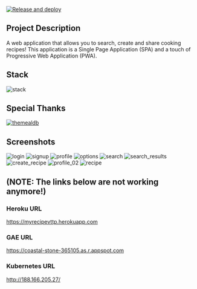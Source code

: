 [![Release and deploy](https://github.com/MarcusKhooLK/my-recipe/actions/workflows/main.yaml/badge.svg?branch=v0.3.7)](https://github.com/MarcusKhooLK/my-recipe/actions/workflows/main.yaml)

## Project Description
A web application that allows you to search, create and share cooking recipes! This application is a Single Page Application (SPA) and a touch of Progressive Web Application (PWA).

## Stack
![stack](README.assets/stack.png)

## Special Thanks
<a href='https://www.themealdb.com/api.php'>
<img src='README.assets/the_meal_db_api.png' alt='themealdb'>
</a>

## Screenshots
![login](README.assets/screenshots/signin.png)
![signup](README.assets/screenshots/signup.png)
![profile](README.assets/screenshots/profile.png)
![options](README.assets/screenshots/options.png)
![search](README.assets/screenshots/search.png)
![search_results](README.assets/screenshots/search_results.png)
![create_recipe](README.assets/screenshots/create_recipe.png)
![profile_02](README.assets/screenshots/profile_02.png)
![recipe](README.assets/screenshots/recipe.png)

## (NOTE: The links below are not working anymore!)
### Heroku URL
https://myrecipevttp.herokuapp.com

### GAE URL
https://coastal-stone-365105.as.r.appspot.com

### Kubernetes URL
http://188.166.205.27/


